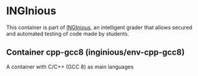 INGInious
=========

This container is part of [INGInious](https://github.com/UCL-INGI/INGInious), an intelligent grader that allows secured and automated testing of code made by students.

Container cpp-gcc8 (inginious/env-cpp-gcc8)
--------------------------------------------------------

A container with C/C++ (GCC 8) as main languages
